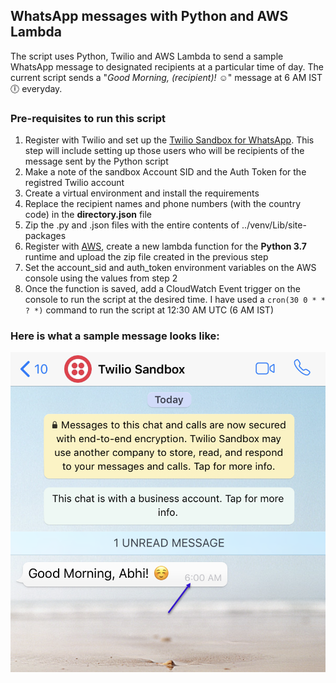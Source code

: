 ## WhatsApp messages with Python and AWS Lambda

The script uses Python, Twilio and AWS Lambda to send a sample WhatsApp message to designated recipients at a particular time of day. The current script sends a "*Good Morning, (recipient)! :relaxed:*" message at 6 AM IST :clock6: everyday.

### Pre-requisites to run this script
1. Register with Twilio and set up the [Twilio Sandbox for WhatsApp](https://www.twilio.com/console/sms/whatsapp/learn). This step will include setting up those users who will be recipients of the message sent by the Python script
2. Make a note of the sandbox Account SID and the Auth Token for the registred Twilio account
3. Create a virtual environment and install the requirements
4. Replace the recipient names and phone numbers (with the country code) in the **directory.json** file
5. Zip the .py and .json files with the entire contents of ../venv/Lib/site-packages
6. Register with [AWS](https://aws.amazon.com), create a new lambda function for the **Python 3.7** runtime and upload the zip file created in the previous step
7. Set the account_sid and auth_token environment variables on the AWS console using the values from step 2
8. Once the function is saved, add a CloudWatch Event trigger on the console to run the script at the desired time. I have used a ```cron(30 0 * * ? *)``` command to run the script at 12:30 AM UTC (6 AM IST)

### Here is what a sample message looks like:

![](https://github.com/AbhishekPednekar84/whatsapp_python_aws-lambda/blob/master/images/whatsapp_image.png)
